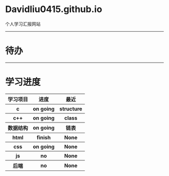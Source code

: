 # Davidliu0415.github.io
个人学习汇报网站

---

# 待办
---
# 学习进度
<table>
  <tr>
    <th>学习项目</th>
    <th>进度</th>
    <th>最近</th>
  </tr>
  <tr>
    <th>c</th>
    <th>on going</th>
    <th>structure</th>
  </tr>
  <tr>
    <th>c++</th>
    <th>on going</th>
    <th>class</th>
  </tr>
  <tr>
    <th>数据结构</th>
    <th>on going</th>
    <th>链表</th>
  </tr>
  <tr>
    <th>html</th>
    <th>finish</th>
    <th>None</th>
  </tr>
  <tr>
    <th>css</th>
    <th>on going</th>
    <th>None</th>
  </tr>
  <tr>
    <th>js</th>
    <th>no</th>
    <th>None</th>
  </tr>
  <tr>
    <th>后端</th>
    <th>no</th>
    <th>None</th>
  </tr>
</table>
